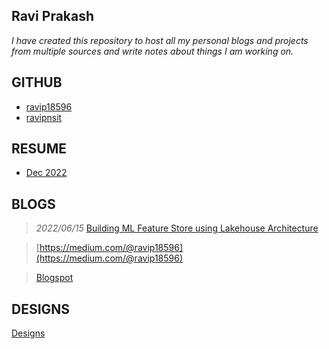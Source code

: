 ## Ravi Prakash

_I have created this repository to host all my personal blogs and projects from multiple sources and write notes about
things I am working on._

<!-- _I hope that this repository will help me share with the world, the things I am working on or interested about._ -->

GITHUB
------

- [ravip18596](https://github.com/ravip18596)
- [ravipnsit](https://github.com/ravipnsit)

RESUME
------
- [Dec 2022](Resume/RaviPrakashResumeDec2022.pdf)

BLOGS
-----
> *2022/06/15* [Building ML Feature Store using Lakehouse Architecture](Infrastructure/DeltaLake/b202206_01.md)

> [https://medium.com/@ravip18596](https://medium.com/@ravip18596)

> [Blogspot](https://ravip18596.blogspot.com/)

DESIGNS
-------

[Designs](Designs/index.md)


<!-- TOPICS
------
Collections of all blogs in topics for faster access

| Subject| Description|
|---|----|
| [AI](AI/index.md)  | NLP, Deep Learning, Machine Learning|
| [Backend Development](BackendDev/index.md)  | My experiences in backend development|
| [Infrastructure](Infrastructure/index.md)  | SQL, NoSQL (columnar, key-value, document store, time-series databases), Workflow management, Middlewares| -->